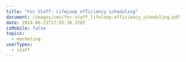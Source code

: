 ```yaml
---
title: "For Staff: LifeLoop efficiency scheduling"
document: /images/cms/for-staff_lifeloop-efficiency_scheduling.pdf
date: 2024-06-21T17:55:30.370Z
isMobile: false
topics:
  - marketing
userTypes:
  - staff
---
```

